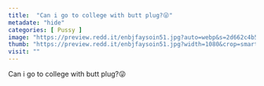 ```yaml
---
title:  "Can i go to college with butt plug?😜"
metadate: "hide"
categories: [ Pussy ]
image: "https://preview.redd.it/enbjfaysoin51.jpg?auto=webp&s=2d662c4b539f7d0b91d43b94fef842f6c26bab4f"
thumb: "https://preview.redd.it/enbjfaysoin51.jpg?width=1080&crop=smart&auto=webp&s=dce2e26662cc759d9a616cd64cd1734033e56d00"
visit: ""
---
```

Can i go to college with butt plug?😜
